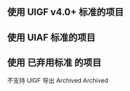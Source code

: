 ## 使用 UIGF v4.0+ 标准的项目

<RelativeProjectPanel>
  <Pcd
    bg="https://img.alicdn.com/imgextra/i4/1797064093/O1CN01F0AGTl1g6dvW6j28q_!!1797064093.png"
    icon="https://img.alicdn.com/imgextra/i4/1797064093/O1CN01oaGvKE1g6dut0pICS_!!1797064093.png"
    repo="https://github.com/DGP-Studio/Snap.Hutao"
    site="https://hut.ao/"
    title="胡桃工具箱"
    desc="实用的开源多功能原神工具箱">
    <Pcb label="UIGF v4.0" :games="['ys', 'sr_', 'zzz_']" bg="red"></Pcb>
  </Pcd>
  <Pcd
    bg="/partnerships/TeyvatGuide/AppPreview.png"
    icon="/partnerships/TeyvatGuide/logo.png"
    repo="https://github.com/BTMuli/TeyvatGuide"
    site="https://apps.microsoft.com/detail/9NLBNNNBNSJN"
    title="提瓦特指南"
    desc="Game Tool for Genshin Impact Player">
    <Pcb label="UIGF v4.0" :games="['ys', 'sr_', 'zzz_']" bg="orange"></Pcb>
    <Pcb label="UIGF v3.0" :games="['ys']" bg="white"></Pcb>
  </Pcd>
  <Pcd
    bg="https://gi.pizzastudio.org/img/ophelper-uigf-preview.png"
    icon="https://gi.pizzastudio.org/img/ophelper_logo_clipped.png"
    repo="https://github.com/pizza-studio/GenshinPizzaHelper"
    site="https://apps.apple.com/app/id1635319193"
    title="原神披萨小助手"
    desc="iPadOS / iOS / watchOS / macOS 专用原神小助手">
    <Pcb label="UIGF v4.0" :games="['ys', 'sr_', 'zzz_']" bg="purple"></Pcb>
    <Pcb label="UIGF v2.2~v3.0 (仅导入)" :games="['ys']" bg="white"></Pcb>
  </Pcd>
  <Pcd
    bg="https://hsr.pizzastudio.org/img/hsrhelper-srgf-preview.png"
    icon="https://hsr.pizzastudio.org/img/icon.hsrhelper.clipped.png"
    repo="https://github.com/pizza-studio/HSRPizzaHelper/"
    site="https://apps.apple.com/app/id6448894222"
    title="星铁披萨小助手"
    desc="iPadOS / iOS / watchOS / macOS 专用星穹铁道小助手">
    <Pcb label="UIGF v4.0" :games="['ys_', 'sr', 'zzz_']" bg="purple"></Pcb>
    <Pcb label="SRGF v1.0" :games="['sr']" bg="white"></Pcb>
  </Pcd>
</RelativeProjectPanel>

## 使用 UIAF 标准的项目

<RelativeProjectPanel>
  <Pcd 
    bg="https://img.alicdn.com/imgextra/i4/1797064093/O1CN01F0AGTl1g6dvW6j28q_!!1797064093.png"
    icon="https://img.alicdn.com/imgextra/i4/1797064093/O1CN01oaGvKE1g6dut0pICS_!!1797064093.png"
    repo="https://github.com/DGP-Studio/Snap.Hutao"
    site="https://hut.ao/"
    title="胡桃工具箱"
    desc="实用的开源多功能原神工具箱">
    <Pcb label="UIAF v1.1" :games="['ys']" bg="red"></Pcb>
  </Pcd>
  <Pcd
    bg="https://file.xunkong.cc/static/repo/xunkong/YanfeiLawyer.webp"
    icon="https://xunkong.cc/images/logo.640.webp"
    repo="https://github.com/xunkong/xunkong"
    site="https://xunkong.cc/"
    title="寻空"
    desc="记录旅途中发生的事">
    <Pcb label="UIAF Unknown" :games="['ys']" bg="red"></Pcb>
  </Pcd>
  <Pcd
    bg="/partnerships/cocogoat.png"
    icon="https://avatars.githubusercontent.com/u/82107463"
    repo="https://github.com/yuehaiTeam/cocogoat"
    site="https://cocogoat.work/"
    title="椰羊 cocogoat"
    desc="A toolbox for Genshin Impact 100% running in browser.">
    <Pcb label="UIAF Unknown" :games="['ys']" bg="blue"></Pcb>
  </Pcd>
  <Pcd
    bg="https://raw.githubusercontent.com/Finchaos/yae-markdown-230119/main/images/4.png"
    icon="https://raw.githubusercontent.com/HolographicHat/YaeAchievement/master/icon.ico"
    repo="https://github.com/HolographicHat/YaeAchievement"
    title="YaeAchievement"
    desc="更快、更准的原神成就导出工具">
    <Pcb label="UIAF Unknown" :games="['ys']" bg="orange"></Pcb>
  </Pcd>
  <Pcd
    bg="/partnerships/TeyvatGuide/AppPreview.png"
    icon="/partnerships/TeyvatGuide/logo.png"
    repo="https://github.com/BTMuli/TeyvatGuide"
    site="https://apps.microsoft.com/detail/9NLBNNNBNSJN"
    title="提瓦特指南"
    desc="Game Tool for Genshin Impact Player">
    <Pcb label="UIAF v1.1" :games="['ys']" bg="orange"></Pcb>
  </Pcd>
  <Pcd
    bg="/partnerships/PaimonsNotebook/preview.webp"
    icon="/partnerships/PaimonsNotebook/logo.webp"
    repo="https://github.com/QooLianyi/PaimonsNotebook"
    title="派蒙笔记本"
    desc="安卓平台下的原神工具">
    <Pcb label="UIAF v1.1" :games="['ys']" bg="green"></Pcb>
  </Pcd>
</RelativeProjectPanel>

## 使用 已弃用标准 的项目

<RelativeProjectPanel>
  <Pcd
    bg="https://img.alicdn.com/imgextra/i3/1797064093/O1CN018VkZBw1g6dvTMaX9W_!!1797064093.png"
    icon="https://s1.ax1x.com/2023/09/09/pP6xBef.png"
    repo="https://github.com/biuuu/genshin-wish-export"
    title="genshin wish export"
    desc="Easily export the Genshin Impact wish record">
    <Pcb label="UIGF v3.0" :games="['ys']" bg="white"></Pcb>
  </Pcd>
  <Pcd
    bg="https://file.xunkong.cc/static/repo/xunkong/YanfeiLawyer.webp"
    icon="https://xunkong.cc/images/logo.640.webp"
    repo="https://github.com/xunkong/xunkong"
    site="https://xunkong.cc/"
    title="寻空"
    desc="记录旅途中发生的事">
    <Pcb label="UIGF v2.2" :games="['ys']" bg="red"></Pcb>
  </Pcd>
  <Pcd
    bg="https://s1.ax1x.com/2023/09/09/pP6x1eK.png"
    icon="https://s1.ax1x.com/2023/09/09/pP6xyFg.jpg"
    repo="https://github.com/voderl/genshin-gacha-analyzer"
    site="https://genshin.voderl.cn/"
    title="genshin-gacha-analyzer"
    desc="genshin wish history analyzer">
    <Pcb label="UIGF v2.2" :games="['ys']" bg="green"></Pcb>
    <Pcb bg="red">不支持 UIGF 导出</Pcb>
  </Pcd>
  <Pcd
    bg="/partnerships/mukapp/preview.webp"
    icon="https://img.alicdn.com/imgextra/i4/1797064093/O1CN01agfnd91g6dvMzibmE_!!1797064093.png"
    site="https://gtool.mukapp.top/"
    title="应急食品"
    desc="安卓平台下的原神工具客户端">
    <Pcb label="UIGF Unknown" :games="['ys']" bg="green"></Pcb>
  </Pcd>
  <Pcd
    bg="/partnerships/teyvat-preview.png"
    icon="https://img.alicdn.com/imgextra/i1/1797064093/O1CN01wVRiEq1g6dvGG2mmX_!!1797064093.png"
    site="https://www.yshelper.com/index.php"
    title="提瓦特小助手 (YSHelper)"
    desc="专注旅行者服务的微信小程序">
    <Pcb label="UIGF Unknown" :games="['ys']" bg="green"></Pcb>
  </Pcd>
  <Pcd
    bg="https://img.alicdn.com/imgextra/i1/1797064093/O1CN01Or2BBf1g6dvUQwGP9_!!1797064093.png"
    icon="https://s1.ax1x.com/2023/09/09/pP6xyFg.jpg"
    repo="https://github.com/sunfkny/genshin-gacha-export"
    title="genshin-gacha-export"
    desc="原神抽卡记录导出">
    <Pcb label="UIGF v2.2" :games="['ys']" bg="blue"></Pcb>
  </Pcd>
  <Pcd
    bg="https://s1.ax1x.com/2023/09/09/pP6xHfJ.png"
    icon="https://s1.ax1x.com/2023/09/09/pP6x7Y4.png"
    repo="https://github.com/AuroraZiling/sangonomiya"
    title="Sangonomiya"
    desc="原神祈愿记录工具">
    <Pcb label="UIGF Unknown" :games="['ys']" bg="green"></Pcb>
    <Pcb bg="red">Archived</Pcb>
  </Pcd>
  <Pcd
    bg="https://starward.scighost.com/resource/img/uigf/uigf_zh.webp"
    icon="/partnerships/starward/logo.ico"
    repo="https://github.com/Scighost/Starward"
    title="Starward"
    desc="米家游戏启动器">
    <Pcb label="UIGF v2.3" :games="['ys']" bg="blue"></Pcb>
  </Pcd>
  <Pcd
    bg="/partnerships/PaimonsNotebook/preview.webp"
    icon="/partnerships/PaimonsNotebook/logo.webp"
    repo="https://github.com/QooLianyi/PaimonsNotebook"
    title="派蒙笔记本"
    desc="安卓平台下的原神工具">
    <Pcb label="UIGF v3.0" :games="['ys']" bg="green"></Pcb>
  </Pcd>
  <Pcd
    bg="https://raw.githubusercontent.com/DancingSnow0517/StarRail-gacha/master/imgs/1.png"
    icon="https://raw.githubusercontent.com/DancingSnow0517/StarRail-gacha/master/imgs/star_rail.png"
    repo="https://github.com/DancingSnow0517/StarRail-gacha"
    title="StarRail Gacha Exporter"
    desc="一个快捷简便的崩坏：星穹铁道抽卡导出工具">
    <Pcb label="SRGF v1.0" :games="['sr']" bg="white"></Pcb>
  </Pcd>
  <Pcd
    bg="https://raw.githubusercontent.com/BoxCatTeam/SRCat/master/github-assets/images/3.png"
    icon="https://raw.githubusercontent.com/BoxCatTeam/SRCat/master/github-assets/images/app_icon.png"
    repo="https://github.com/BoxCatTeam/SRCat"
    site="https://srcat.boxcat.org/"
    title="SRCat"
    desc="崩坏：星穹铁道 - 工具箱 / 愿此行，有猫猫一直相伴">
    <Pcb label="SRGF v1.0" :games="['sr']" bg="red"></Pcb>
  </Pcd>
  <Pcd
    bg="https://s1.ax1x.com/2023/09/09/pP6xO61.png"
    icon="https://s1.ax1x.com/2023/09/09/pP6xLlR.png"
    repo="https://github.com/AuroraZiling/star-rail-asta"
    title="Asta"
    desc="崩坏：星穹铁道 跃迁记录工具">
    <Pcb label="SRGF v1.0" :games="['sr']" bg="red"></Pcb>
    <Pcb bg="blue">Archived</Pcb>
  </Pcd>
  <Pcd
    bg="https://starward.scighost.com/resource/img/uigf/uigf_zh.webp"
    icon="/partnerships/starward/logo.ico"
    repo="https://github.com/Scighost/Starward"
    title="Starward"
    desc="米家游戏启动器">
    <Pcb label="SRGF v1.0" :games="['sr']" bg="blue"></Pcb>
  </Pcd>
  <Pcd
    bg="/partnerships/starwo/preview.png"
    icon="/partnerships/starwo/logo.png"
    repo="https://github.com/TremblingMoeNew/StarRailWarpObserve"
    site="https://starwo.dodocotales.cc/"
    title="星穹铁道跃迁观测工具"
    desc="观测您的每一次跃迁">
    <Pcb label="SRGF v1.0" :games="['sr']" bg="white"></Pcb>
  </Pcd>
  <Pcd
    bg="https://cdn.jamsg.cn/release/SRTools/Preview.webp"
    icon="https://cdn.jamsg.cn/release/SRTools/Logo.webp"
    repo="https://github.com/JamXi233/SRTools"
    site="https://srtools.jamsg.cn"
    title="星轨工具箱"
    desc="被增强后的星穹铁道启动器">
    <Pcb label="SRGF v1.0" :games="['sr']" bg="purple"></Pcb>
  </Pcd>
  <Pcd
    bg="https://raw.githubusercontent.com/xyxyx718/HSRchargingCalculator/main/img/mp-history.jpg"
    icon="https://raw.githubusercontent.com/xyxyx718/HSRchargingCalculator/main/img/logo.png"
    repo="https://github.com/xyxyx718/HSRchargingCalculator"
    site="https://github.com/xyxyx718/HSRchargingCalculator/blob/main/%E5%92%B8%E9%B1%BC%E7%9A%84%E5%B4%A9%E9%93%81%E5%8A%A9%E7%90%86.md"
    title="咸鱼的崩铁助理"
    desc="崩坏：星穹铁道 抽卡分析&充能计算器">
    <Pcb label="SRGF v1.0" :games="['sr']" bg="blue"></Pcb>
  </Pcd>
  <Pcd
    bg="https://raw.githubusercontent.com/cntvc/star-rail-tools/main/docs/image/star_rail_tools_cover.png"
    icon="/games/sr.webp"
    repo="https://github.com/cntvc/star-rail-tools"
    title="StarRailTools"
    desc="保存星铁数据的小工具">
    <Pcb label="SRGF v1.0" :games="['sr']" bg="white"></Pcb>
  </Pcd>
  <Pcd
    bg="/partnerships/StarRailToolkit/preview.jpg"
    icon="/partnerships/StarRailToolkit/logo.jpg"
    repo="https://github.com/LittleNyima/honkai-starrail-toolkit"
    title="StarRailToolkit"
    desc="崩坏：星穹铁道工具箱">
    <Pcb label="SRGF v1.0" :games="['sr']" bg="red"></Pcb>
  </Pcd>
  <Pcd
    bg="/partnerships/Firefly/preview.png"
    icon="/partnerships/Firefly/logo.png"
    repo="https://github.com/Natrium0521/Firefly"
    title="流萤工具箱"
    desc="《崩坏：星穹铁道》工具集">
    <Pcb label="SRGF v1.0" :games="['sr']" bg="purple"></Pcb>
  </Pcd>
</RelativeProjectPanel>

